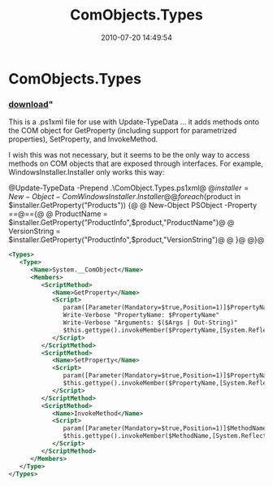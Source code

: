 ﻿---
pid:            1998
parent:         0
children:       
poster:         Joel Bennett
title:          ComObjects.Types
date:           2010-07-20 14:49:54
format:         xml
---

# ComObjects.Types

### [download](1998.xml)"

This is a .ps1xml file for use with Update-TypeData ... it adds methods onto the COM object for GetProperty (including support for parametrized properties), SetProperty, and InvokeMethod.

I wish this was not necessary, but it seems to be the only way to access methods on COM objects that are exposed through interfaces. For example, WindowsInstaller.Installer only works this way:


@Update-TypeData -Prepend .\ComObject.Types.ps1xml@
@$installer = New-Object -Com WindowsInstaller.Installer@
@foreach($product in $installer.GetProperty("Products")) {@
@   New-Object PSObject -Property ==@=={@
@      ProductName = $installer.GetProperty("ProductInfo",$product,"ProductName")@
@      VersionString = $installer.GetProperty("ProductInfo",$product,"VersionString")@
@   }@
@}@

```xml
<Types>
   <Type>
      <Name>System.__ComObject</Name>
      <Members>
         <ScriptMethod>
            <Name>GetProperty</Name>
            <Script>
               param([Parameter(Mandatory=$true,Position=1)]$PropertyName)
               Write-Verbose "PropertyName: $PropertyName"
               Write-Verbose "Arguments: $($Args | Out-String)"
               $this.gettype().invokeMember($PropertyName,[System.Reflection.BindingFlags]::GetProperty,$null,$this,@($Args))
            </Script>
         </ScriptMethod>
         <ScriptMethod>
            <Name>SetProperty</Name>
            <Script>
               param([Parameter(Mandatory=$true,Position=1)]$PropertyName)
               $this.gettype().invokeMember($PropertyName,[System.Reflection.BindingFlags]::SetProperty,$null,$this,@($Args))
            </Script>
         </ScriptMethod>
         <ScriptMethod>
            <Name>InvokeMethod</Name>
            <Script>
               param([Parameter(Mandatory=$true,Position=1)]$MethodName)
               $this.gettype().invokeMember($MethodName,[System.Reflection.BindingFlags]::InvokeMethod,$null,$this,@($Args))
            </Script>
         </ScriptMethod>
      </Members>
   </Type>
</Types>  
```
